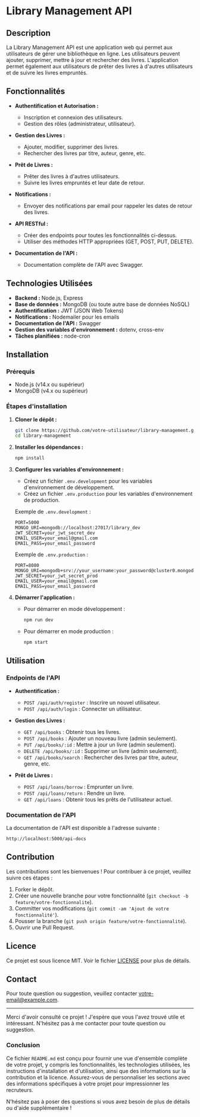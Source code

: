 # Library Management API


## Description

La Library Management API est une application web qui permet aux utilisateurs de gérer une bibliothèque en ligne. Les utilisateurs peuvent ajouter, supprimer, mettre à jour et rechercher des livres. L'application permet également aux utilisateurs de prêter des livres à d'autres utilisateurs et de suivre les livres empruntés.

## Fonctionnalités

- **Authentification et Autorisation :**
  - Inscription et connexion des utilisateurs.
  - Gestion des rôles (administrateur, utilisateur).

- **Gestion des Livres :**
  - Ajouter, modifier, supprimer des livres.
  - Rechercher des livres par titre, auteur, genre, etc.

- **Prêt de Livres :**
  - Prêter des livres à d'autres utilisateurs.
  - Suivre les livres empruntés et leur date de retour.

- **Notifications :**
  - Envoyer des notifications par email pour rappeler les dates de retour des livres.

- **API RESTful :**
  - Créer des endpoints pour toutes les fonctionnalités ci-dessus.
  - Utiliser des méthodes HTTP appropriées (GET, POST, PUT, DELETE).

- **Documentation de l'API :**
  - Documentation complète de l'API avec Swagger.

## Technologies Utilisées

- **Backend :** Node.js, Express
- **Base de données :** MongoDB (ou toute autre base de données NoSQL)
- **Authentification :** JWT (JSON Web Tokens)
- **Notifications :** Nodemailer pour les emails
- **Documentation de l'API :** Swagger
- **Gestion des variables d'environnement :** dotenv, cross-env
- **Tâches planifiées :** node-cron

## Installation

### Prérequis

- Node.js (v14.x ou supérieur)
- MongoDB (v4.x ou supérieur)

### Étapes d'installation

1. **Cloner le dépôt :**
   ```bash
   git clone https://github.com/votre-utilisateur/library-management.git
   cd library-management
   ```

2. **Installer les dépendances :**
   ```bash
   npm install
   ```

3. **Configurer les variables d'environnement :**
   - Créez un fichier `.env.development` pour les variables d'environnement de développement.
   - Créez un fichier `.env.production` pour les variables d'environnement de production.

   Exemple de `.env.development` :
   ```env
   PORT=5000
   MONGO_URI=mongodb://localhost:27017/library_dev
   JWT_SECRET=your_jwt_secret_dev
   EMAIL_USER=your_email@gmail.com
   EMAIL_PASS=your_email_password
   ```

   Exemple de `.env.production` :
   ```env
   PORT=8080
   MONGO_URI=mongodb+srv://your_username:your_password@cluster0.mongodb.net/library_prod
   JWT_SECRET=your_jwt_secret_prod
   EMAIL_USER=your_email@gmail.com
   EMAIL_PASS=your_email_password
   ```

4. **Démarrer l'application :**
   - Pour démarrer en mode développement :
     ```bash
     npm run dev
     ```
   - Pour démarrer en mode production :
     ```bash
     npm start
     ```

## Utilisation

### Endpoints de l'API

- **Authentification :**
  - `POST /api/auth/register` : Inscrire un nouvel utilisateur.
  - `POST /api/auth/login` : Connecter un utilisateur.

- **Gestion des Livres :**
  - `GET /api/books` : Obtenir tous les livres.
  - `POST /api/books` : Ajouter un nouveau livre (admin seulement).
  - `PUT /api/books/:id` : Mettre à jour un livre (admin seulement).
  - `DELETE /api/books/:id` : Supprimer un livre (admin seulement).
  - `GET /api/books/search` : Rechercher des livres par titre, auteur, genre, etc.

- **Prêt de Livres :**
  - `POST /api/loans/borrow` : Emprunter un livre.
  - `POST /api/loans/return` : Rendre un livre.
  - `GET /api/loans` : Obtenir tous les prêts de l'utilisateur actuel.

### Documentation de l'API

La documentation de l'API est disponible à l'adresse suivante :
```
http://localhost:5000/api-docs
```

## Contribution

Les contributions sont les bienvenues ! Pour contribuer à ce projet, veuillez suivre ces étapes :

1. Forker le dépôt.
2. Créer une nouvelle branche pour votre fonctionnalité (`git checkout -b feature/votre-fonctionnalite`).
3. Committer vos modifications (`git commit -am 'Ajout de votre fonctionnalité'`).
4. Pousser la branche (`git push origin feature/votre-fonctionnalité`).
5. Ouvrir une Pull Request.

## Licence

Ce projet est sous licence MIT. Voir le fichier [LICENSE](LICENSE) pour plus de détails.

## Contact

Pour toute question ou suggestion, veuillez contacter [votre-email@example.com](mailto:votre-email@example.com).

---

Merci d'avoir consulté ce projet ! J'espère que vous l'avez trouvé utile et intéressant. N'hésitez pas à me contacter pour toute question ou suggestion.

### Conclusion

Ce fichier `README.md` est conçu pour fournir une vue d'ensemble complète de votre projet, y compris les fonctionnalités, les technologies utilisées, les instructions d'installation et d'utilisation, ainsi que des informations sur la contribution et la licence. Assurez-vous de personnaliser les sections avec des informations spécifiques à votre projet pour impressionner les recruteurs.

N'hésitez pas à poser des questions si vous avez besoin de plus de détails ou d'aide supplémentaire !
